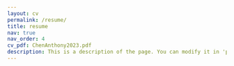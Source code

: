 ```yaml
---
layout: cv
permalink: /resume/
title: resume
nav: true
nav_order: 4
cv_pdf: ChenAnthony2023.pdf
description: This is a description of the page. You can modify it in 'pages/_cv.md'. You can also change or remove the top pdf download button.
---
```


